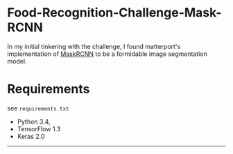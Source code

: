 # Food-Recognition-Challenge-Mask-RCNN
In my initial tinkering with the challenge, I found matterport's implementation of [MaskRCNN](https://github.com/matterport/Mask_RCNN) to be a formidable image segmentation model. 

# Requirements
see `requirements.txt`
* Python 3.4, 
* TensorFlow 1.3
* Keras 2.0

---
